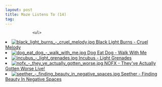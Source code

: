```yaml
---
layout: post
title: Maze Listens To (14)
tag: 
---
```



                <ul>
<li><a href="http://www.amazon.com/Cruel-Melody-Black-Light-Burns/dp/B000OZ2BQ2/ref=pd_bbs_sr_1/102-9832594-0048942?ie=UTF8&s=music&qid=1194628642&sr=8-1"><img src='/uploads/black_light_burns_-_cruel_melody.thumbnail.jpg' alt='black_light_burns_-_cruel_melody.jpg' class="valign"/> Black Light Burns - Cruel Melody</a></li>
<li><a href="http://www.amazon.de/Walk-Me-Dog-Eat/dp/B000FVQN5K/ref=pd_bbs_sr_3?ie=UTF8&s=music&qid=1194855445&sr=8-3"><img src='/uploads/dog_eat_dog_-_walk_with_me.thumbnail.jpg' alt='dog_eat_dog_-_walk_with_me.jpg' class="valign"/> Dog Eat Dog - Walk With Me</a></li>
<li><a href="http://www.amazon.com/Light-Grenades-Incubus/dp/B000JBXXZ4/ref=pd_bbs_sr_1/102-9832594-0048942?ie=UTF8&s=music&qid=1194899642&sr=8-1"><img src='/uploads/incubus_-_light_grenades.thumbnail.jpg' alt='incubus_-_light_grenades.jpg' class="valign"/> Incubus - Light Grenades</a></li>
<li><a href="http://www.amazon.com/Theyve-Actually-Gotten-Worse-Live/dp/B000WZAETU/ref=pd_bbs_sr_3/102-9832594-0048942?ie=UTF8&s=music&qid=1194899518&sr=8-3"><img src='/uploads/nofx_-_they_ve_actually_gotten_worse.thumbnail.jpg' alt='nofx_-_they_ve_actually_gotten_worse.jpg' class="valign"/> NOFX - They've Actually Gotten Worse Live!</a></li>
<li><a href="http://www.amazon.com/Finding-Beauty-Negative-Spaces-Seether/dp/B000VI70WC/ref=pd_bbs_sr_1/102-9832594-0048942?ie=UTF8&s=music&qid=1194855514&sr=8-1"><img src='/uploads/seether_-_finding_beauty_in_negative_spaces.thumbnail.jpg' alt='seether_-_finding_beauty_in_negative_spaces.jpg' class="valign"/> Seether - Finding Beauty In Negative Spaces</a></li>
</ul>
            
